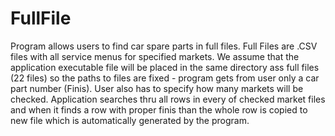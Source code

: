 # FullFile

Program allows users to find car spare parts in full files. Full Files are .CSV files with all service menus for specified markets. We assume that the application executable file will be placed in the same directory ass full files (22 files) so the paths to files are fixed - program gets from user only a car part number (Finis). User also has to specify how many markets will be checked. Application searches thru all rows in every of checked market files and when it finds a row with proper finis than the whole row is copied to new file which is automatically generated by the program.
